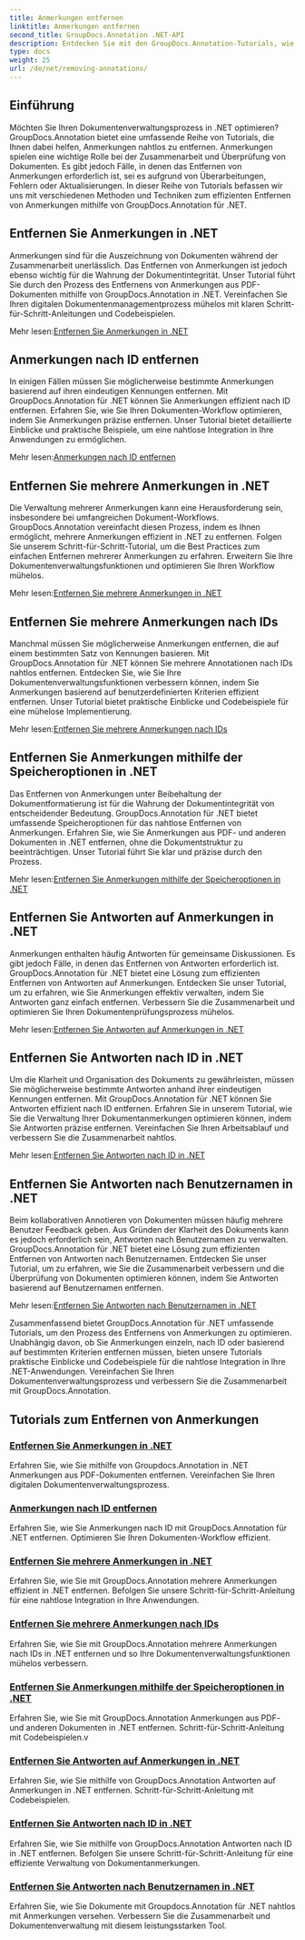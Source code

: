 ```yaml
---
title: Anmerkungen entfernen
linktitle: Anmerkungen entfernen
second_title: GroupDocs.Annotation .NET-API
description: Entdecken Sie mit den GroupDocs.Annotation-Tutorials, wie Sie Annotationen in .NET effizient verwalten. Optimieren Sie Ihren Dokumenten-Workflow und verbessern Sie die Zusammenarbeit nahtlos.
type: docs
weight: 25
url: /de/net/removing-annotations/
---
```

## Einführung

Möchten Sie Ihren Dokumentenverwaltungsprozess in .NET optimieren? GroupDocs.Annotation bietet eine umfassende Reihe von Tutorials, die Ihnen dabei helfen, Anmerkungen nahtlos zu entfernen. Anmerkungen spielen eine wichtige Rolle bei der Zusammenarbeit und Überprüfung von Dokumenten. Es gibt jedoch Fälle, in denen das Entfernen von Anmerkungen erforderlich ist, sei es aufgrund von Überarbeitungen, Fehlern oder Aktualisierungen. In dieser Reihe von Tutorials befassen wir uns mit verschiedenen Methoden und Techniken zum effizienten Entfernen von Anmerkungen mithilfe von GroupDocs.Annotation für .NET.

## Entfernen Sie Anmerkungen in .NET
Anmerkungen sind für die Auszeichnung von Dokumenten während der Zusammenarbeit unerlässlich. Das Entfernen von Anmerkungen ist jedoch ebenso wichtig für die Wahrung der Dokumentintegrität. Unser Tutorial führt Sie durch den Prozess des Entfernens von Anmerkungen aus PDF-Dokumenten mithilfe von GroupDocs.Annotation in .NET. Vereinfachen Sie Ihren digitalen Dokumentenmanagementprozess mühelos mit klaren Schritt-für-Schritt-Anleitungen und Codebeispielen.

 Mehr lesen:[Entfernen Sie Anmerkungen in .NET](./remove-annotations/)

## Anmerkungen nach ID entfernen
In einigen Fällen müssen Sie möglicherweise bestimmte Anmerkungen basierend auf ihren eindeutigen Kennungen entfernen. Mit GroupDocs.Annotation für .NET können Sie Anmerkungen effizient nach ID entfernen. Erfahren Sie, wie Sie Ihren Dokumenten-Workflow optimieren, indem Sie Anmerkungen präzise entfernen. Unser Tutorial bietet detaillierte Einblicke und praktische Beispiele, um eine nahtlose Integration in Ihre Anwendungen zu ermöglichen.

 Mehr lesen:[Anmerkungen nach ID entfernen](./remove-annotations-by-id/)

## Entfernen Sie mehrere Anmerkungen in .NET
Die Verwaltung mehrerer Anmerkungen kann eine Herausforderung sein, insbesondere bei umfangreichen Dokument-Workflows. GroupDocs.Annotation vereinfacht diesen Prozess, indem es Ihnen ermöglicht, mehrere Anmerkungen effizient in .NET zu entfernen. Folgen Sie unserem Schritt-für-Schritt-Tutorial, um die Best Practices zum einfachen Entfernen mehrerer Anmerkungen zu erfahren. Erweitern Sie Ihre Dokumentenverwaltungsfunktionen und optimieren Sie Ihren Workflow mühelos.

 Mehr lesen:[Entfernen Sie mehrere Anmerkungen in .NET](./remove-multiple-annotations/)

## Entfernen Sie mehrere Anmerkungen nach IDs
Manchmal müssen Sie möglicherweise Anmerkungen entfernen, die auf einem bestimmten Satz von Kennungen basieren. Mit GroupDocs.Annotation für .NET können Sie mehrere Annotationen nach IDs nahtlos entfernen. Entdecken Sie, wie Sie Ihre Dokumentenverwaltungsfunktionen verbessern können, indem Sie Anmerkungen basierend auf benutzerdefinierten Kriterien effizient entfernen. Unser Tutorial bietet praktische Einblicke und Codebeispiele für eine mühelose Implementierung.

 Mehr lesen:[Entfernen Sie mehrere Anmerkungen nach IDs](./remove-multiple-annotations-by-ids/)

## Entfernen Sie Anmerkungen mithilfe der Speicheroptionen in .NET
Das Entfernen von Anmerkungen unter Beibehaltung der Dokumentformatierung ist für die Wahrung der Dokumentintegrität von entscheidender Bedeutung. GroupDocs.Annotation für .NET bietet umfassende Speicheroptionen für das nahtlose Entfernen von Anmerkungen. Erfahren Sie, wie Sie Anmerkungen aus PDF- und anderen Dokumenten in .NET entfernen, ohne die Dokumentstruktur zu beeinträchtigen. Unser Tutorial führt Sie klar und präzise durch den Prozess.

 Mehr lesen:[Entfernen Sie Anmerkungen mithilfe der Speicheroptionen in .NET](./remove-annotations-using-save-options/)

## Entfernen Sie Antworten auf Anmerkungen in .NET
Anmerkungen enthalten häufig Antworten für gemeinsame Diskussionen. Es gibt jedoch Fälle, in denen das Entfernen von Antworten erforderlich ist. GroupDocs.Annotation für .NET bietet eine Lösung zum effizienten Entfernen von Antworten auf Anmerkungen. Entdecken Sie unser Tutorial, um zu erfahren, wie Sie Anmerkungen effektiv verwalten, indem Sie Antworten ganz einfach entfernen. Verbessern Sie die Zusammenarbeit und optimieren Sie Ihren Dokumentenprüfungsprozess mühelos.

 Mehr lesen:[Entfernen Sie Antworten auf Anmerkungen in .NET](./remove-replies-to-annotations/)

## Entfernen Sie Antworten nach ID in .NET
Um die Klarheit und Organisation des Dokuments zu gewährleisten, müssen Sie möglicherweise bestimmte Antworten anhand ihrer eindeutigen Kennungen entfernen. Mit GroupDocs.Annotation für .NET können Sie Antworten effizient nach ID entfernen. Erfahren Sie in unserem Tutorial, wie Sie die Verwaltung Ihrer Dokumentanmerkungen optimieren können, indem Sie Antworten präzise entfernen. Vereinfachen Sie Ihren Arbeitsablauf und verbessern Sie die Zusammenarbeit nahtlos.

 Mehr lesen:[Entfernen Sie Antworten nach ID in .NET](./remove-replies-by-id/)

## Entfernen Sie Antworten nach Benutzernamen in .NET
Beim kollaborativen Annotieren von Dokumenten müssen häufig mehrere Benutzer Feedback geben. Aus Gründen der Klarheit des Dokuments kann es jedoch erforderlich sein, Antworten nach Benutzernamen zu verwalten. GroupDocs.Annotation für .NET bietet eine Lösung zum effizienten Entfernen von Antworten nach Benutzernamen. Entdecken Sie unser Tutorial, um zu erfahren, wie Sie die Zusammenarbeit verbessern und die Überprüfung von Dokumenten optimieren können, indem Sie Antworten basierend auf Benutzernamen entfernen.

 Mehr lesen:[Entfernen Sie Antworten nach Benutzernamen in .NET](./remove-replies-by-username/)

Zusammenfassend bietet GroupDocs.Annotation für .NET umfassende Tutorials, um den Prozess des Entfernens von Anmerkungen zu optimieren. Unabhängig davon, ob Sie Anmerkungen einzeln, nach ID oder basierend auf bestimmten Kriterien entfernen müssen, bieten unsere Tutorials praktische Einblicke und Codebeispiele für die nahtlose Integration in Ihre .NET-Anwendungen. Vereinfachen Sie Ihren Dokumentenverwaltungsprozess und verbessern Sie die Zusammenarbeit mit GroupDocs.Annotation.
## Tutorials zum Entfernen von Anmerkungen
### [Entfernen Sie Anmerkungen in .NET](./remove-annotations/)
Erfahren Sie, wie Sie mithilfe von Groupdocs.Annotation in .NET Anmerkungen aus PDF-Dokumenten entfernen. Vereinfachen Sie Ihren digitalen Dokumentenverwaltungsprozess.
### [Anmerkungen nach ID entfernen](./remove-annotations-by-id/)
Erfahren Sie, wie Sie Anmerkungen nach ID mit GroupDocs.Annotation für .NET entfernen. Optimieren Sie Ihren Dokumenten-Workflow effizient.
### [Entfernen Sie mehrere Anmerkungen in .NET](./remove-multiple-annotations/)
Erfahren Sie, wie Sie mit GroupDocs.Annotation mehrere Anmerkungen effizient in .NET entfernen. Befolgen Sie unsere Schritt-für-Schritt-Anleitung für eine nahtlose Integration in Ihre Anwendungen.
### [Entfernen Sie mehrere Anmerkungen nach IDs](./remove-multiple-annotations-by-ids/)
Erfahren Sie, wie Sie mit GroupDocs.Annotation mehrere Anmerkungen nach IDs in .NET entfernen und so Ihre Dokumentenverwaltungsfunktionen mühelos verbessern.
### [Entfernen Sie Anmerkungen mithilfe der Speicheroptionen in .NET](./remove-annotations-using-save-options/)
Erfahren Sie, wie Sie mit GroupDocs.Annotation Anmerkungen aus PDF- und anderen Dokumenten in .NET entfernen. Schritt-für-Schritt-Anleitung mit Codebeispielen.v
### [Entfernen Sie Antworten auf Anmerkungen in .NET](./remove-replies-to-annotations/)
Erfahren Sie, wie Sie mithilfe von GroupDocs.Annotation Antworten auf Anmerkungen in .NET entfernen. Schritt-für-Schritt-Anleitung mit Codebeispielen.
### [Entfernen Sie Antworten nach ID in .NET](./remove-replies-by-id/)
Erfahren Sie, wie Sie mithilfe von GroupDocs.Annotation Antworten nach ID in .NET entfernen. Befolgen Sie unsere Schritt-für-Schritt-Anleitung für eine effiziente Verwaltung von Dokumentanmerkungen.
### [Entfernen Sie Antworten nach Benutzernamen in .NET](./remove-replies-by-username/)
Erfahren Sie, wie Sie Dokumente mit Groupdocs.Annotation für .NET nahtlos mit Anmerkungen versehen. Verbessern Sie die Zusammenarbeit und Dokumentenverwaltung mit diesem leistungsstarken Tool.